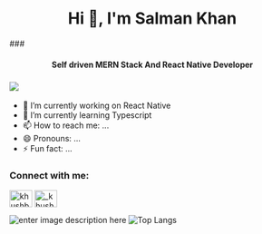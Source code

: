 <h1 align="center">Hi 👋, I'm Salman Khan</h1>
### <h4 align="center">Self driven MERN Stack And React Native Developer</h4> 

### ![](https://komarev.com/ghpvc/?username=salmank81099&color=blue)

- 🔭 I’m currently working on React Native
- 🌱 I’m currently learning Typescript
- 📫 How to reach me: ...
- 😄 Pronouns: ...
- ⚡ Fun fact: ...

<h3 align="left">Connect with me:</h3>
<p align="left">
<a href="https://linkedin.com/in/salman-khan-986118226" target="blank"><img align="center" src="https://cdn.jsdelivr.net/npm/simple-icons@3.0.1/icons/linkedin.svg" alt="khushboogoel01" height="30" width="40" /></a>
<a href="https://instagram.com/salmanr2d2" target="blank"><img align="center" src="https://cdn.jsdelivr.net/npm/simple-icons@3.0.1/icons/instagram.svg" alt="_khushboo.goel" height="30" width="40" /></a>
</p>

![enter image description here](https://github-readme-stats.vercel.app/api?username=SalmanK81099&&show_icons=true&title_color=blue&icon_color=blue&text_color=black&bg_color=white&count_private=true)  ![Top Langs](https://github-readme-stats.vercel.app/api/top-langs/?username=SalmanK81099&layout=compact&langs_count=5)


<!--
**SalmanK81099/Salmank81099** is a ✨ _special_ ✨ repository because its `README.md` (this file) appears on your GitHub profile.

Here are some ideas to get you started:

- 🔭 I’m currently working on ...
- 🌱 I’m currently learning ...
- 👯 I’m looking to collaborate on ...
- 🤔 I’m looking for help with ...
- 💬 Ask me about ...
- 📫 How to reach me: ...
- 😄 Pronouns: ...
- ⚡ Fun fact: ...
-->
